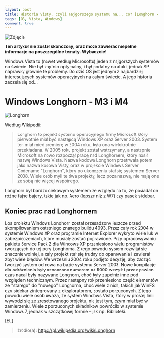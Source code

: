 ```yaml
---
layout: post
title: Historia Visty, czyli najgorszego systemu na... co? [Longhorn - TL;DR]
tags: [OS, Vista, Windows]
comment: true
---
```


![Zdjęcie](https://www.pcworld.pl/g1/ftp/thumbnails/pc/1/4/vistawirual_main_adaptiveresize_770x432.jpg)


**Ten artykuł nie został skończony, oraz może zawierać niepełne informacje na poszczególne tematy. Wybaczcie!**

Windows Vista to (nawet według Microsoftu) jeden z najgorszych systemów na świecie. Nie był zbytnio optymalny, i był podatny na ataki, 
jednak SP naprawiły głównie te problemy. Do dziś OS jest jednym z najbardziej interesujących systemów operacyjnych na całym świecie. 
A jego historia zaczeła się od...

# Windows Longhorn - M3 i M4

![Longhorn](https://orig00.deviantart.net/31c8/f/2008/179/a/b/longhorn_3683_by_quick_stop.jpg)

Według Wikipedii:

> Longhorn to projekt systemu operacyjnego firmy Microsoft który pierwotnie miał być następcą Windows XP oraz Server 2003. 
System ten miał mieć premierę w 2004 roku, była ona wielokrotnie przekładana. W 2005 roku projekt został wstrzymany, a następnie Microsoft na nowo rozpoczął pracę nad Longhornem, 
który nosił nazwę Windows Vista. Nazwa kodowa Longhorn przetrwała potem jako nazwa kodowa Visty, oraz w projekcie Windows Server Codename "Longhorn", który po ukończeniu stał się systemem Server 2008. 
Wiele osób myli te dwa projekty, lecz poza nazwą, nie mają one ze sobą nic więcej wspólnego.

Longhorn był bardzo ciekawym systemem ze względu na to, że posiadał on różne fajne bajery, takie jak np. Aero (lepsze niż z W7) czy pasek slidebar.


## Koniec prac nad Longhornem

Los projektu Windows Longhorn został przesądzony jeszcze przed skompilowaniem ostatniego znanego buildu 4093. 
Przez cały rok 2004 w systemie Windows XP oraz programie Internet Explorer wykryto wiele luk w zabezpieczeniach, które musiały zostać poprawione. 
Przy opracowywaniu pakietu Service Pack 2 dla Windows XP przeniesiono wielu programistów tworzących do tej pory Longhorna.
Z tego powodu system rozwijał się znacznie wolniej, a cały projekt stał się trudny do opanowania i zawierał zbyt wiele błędów. 
We wrześniu 2004 roku podjęto decyzję, aby zacząć tworzyć system od nowa na bazie systemu Server 2003. 
Nowe kompilacje dla odróżnienia były oznaczone numerem od 5000 wzwyż i przez pewien czas nadal były nazywane Longhorn, choć były zupełnie inne pod względem technicznym. 
Przez następny rok przeniesiono część elementów ze "starego" do "nowego" Longhorna, choć wiele z nich, takich jak WinFS czy sidebar zintegrowany z eksploratorem, zostało porzuconych. Z tego powodu wiele osób uważa, że system Windows Vista, który w prostej linii wywodzi się ze zresetowanego projektu, nie jest tym, czym miał być w zamierzeniu. 
Wiele z porzuconych składników powróciło w systemie Windows 7, jednak w szczątkowej formie – jak np. Biblioteki.

[EL]

> źródło(a): https://pl.wikipedia.org/wiki/Longhorn
